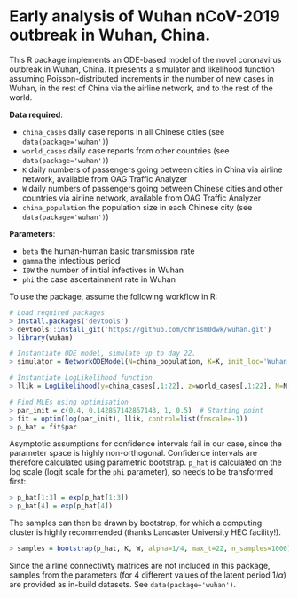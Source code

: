 # Early analysis of Wuhan nCoV-2019 outbreak in Wuhan, China.

This R package implements an ODE-based model of the novel coronavirus
outbreak in Wuhan, China.  It presents a simulator and likelihood function
assuming Poisson-distributed increments in the number of new cases in Wuhan,
in the rest of China via the airline network, and to the rest of the world.

__Data required__: 

* `china_cases` daily case reports in all Chinese cities (see `data(package='wuhan')`)
* `world_cases` daily case reports from other countries (see `data(package='wuhan')`)
* `K` daily numbers of passengers going between cities in China via airline network, available from OAG Traffic Analyzer
* `W` daily numbers of passengers going between Chinese cities and other countries via airline network, available from OAG Traffic Analyzer
* `china_population` the population size in each Chinese city (see `data(package='wuhan')`)
    
__Parameters__:

* `beta` the human-human basic transmission rate
* `gamma` the infectious period
* `I0W` the number of initial infectives in Wuhan
* `phi` the case ascertainment rate in Wuhan
    
To use the package, assume the following workflow in R:

````r
# Load required packages
> install.packages('devtools')
> devtools::install_git('https://github.com/chrism0dwk/wuhan.git')
> library(wuhan)

# Instantiate ODE model, simulate up to day 22.
> simulator = NetworkODEModel(N=china_population, K=K, init_loc='Wuhan', alpha=1/4, max_t=22) 

# Instantiate LogLikelihood function
> llik = LogLikelihood(y=china_cases[,1:22], z=world_cases[,1:22], N=N, K=K, W=W, sim_fun=simulator)

# Find MLEs using optimisation
> par_init = c(0.4, 0.142857142857143, 1, 0.5)  # Starting point
> fit = optim(log(par_init), llik, control=list(fnscale=-1))
> p_hat = fit$par
````

Asymptotic assumptions for confidence intervals fail in our case, since the
parameter space is highly non-orthogonal.  Confidence intervals are therefore
calculated using parametric bootstrap.  `p_hat` is calculated on the log scale (logit scale
for the `phi` parameter), so needs to be transformed first:

````r
> p_hat[1:3] = exp(p_hat[1:3])
> p_hat[4] = exp(p_hat[4])
````

The samples can then be drawn by bootstrap, for which a computing cluster is
highly recommended (thanks Lancaster University HEC facility!).
````r
> samples = bootstrap(p_hat, K, W, alpha=1/4, max_t=22, n_samples=1000)
````

Since the airline connectivity matrices are not included in this package, samples 
from the parameters (for 4 different values of the latent period $1/\alpha$) are 
provided as in-build datasets.  See `data(package='wuhan')`.
